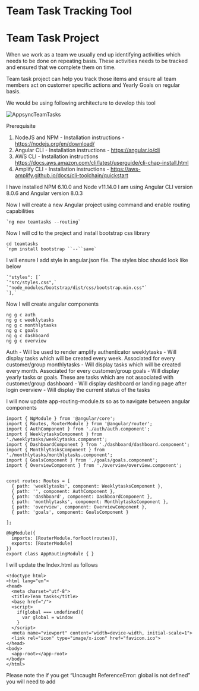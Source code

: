 # Team Task Tracking Tool



# Team Task Project

When we work as a team we usually end up identifying activities which needs to be done on repeating basis. These activities needs to be tracked and ensured that we complete them on time.

Team task project can help you track those items and ensure all team members act on customer specific actions and Yearly Goals on regular basis.

We would be using following architecture to develop this tool

![AppsyncTeamTasks](https://user-images.githubusercontent.com/5582133/67894816-59f29800-fb7f-11e9-89fa-ec6072509219.jpg) 



Prerequisite

1. NodeJS and NPM - Installation instructions - https://nodejs.org/en/download/
2. Angular CLI - Installation instructions - https://angular.io/cli
3. AWS CLI - Installation instructions https://docs.aws.amazon.com/cli/latest/userguide/cli-chap-install.html
4. Amplify CLI - Installation instructions - https://aws-amplify.github.io/docs/cli-toolchain/quickstart


I have installed NPM 6.10.0 and Node v11.14.0
I am using Angular CLI version  8.0.6 and Angular version 8.0.3


Now I will create a new Angular project using command  and enable routing capabilities

```
`ng new teamtasks --routing`
```


Now I will cd to the project and install bootstrap css library 

```
cd teamtasks
`npm install bootstrap ``--``save`
```


I will ensure I add style in angular.json file. The styles bloc should look like below


```
`"styles": [`
`"src/styles.css",`
`"node_modules/bootstrap/dist/css/bootstrap.min.css"`
`],`
```



Now I will create angular components 

```
ng g c auth
ng g c weeklytasks
ng g c monthlytasks
ng g c goals
ng g c dashboard
ng g c overview
```

Auth - Will be used to render amplify authenticator
weeklytasks - Will display tasks which will be created every week. Associated  for every customer/group
monthlytasks - Will display tasks which will be created every month. Associated  for every customer/group
goals - Will display yearly tasks or goals. These are tasks which are not associated with customer/group
dashboard - Will display dashboard or landing page after login
overview - Will display the current status of the tasks


I will now update app-routing-module.ts so as to navigate between angular components


```
import { NgModule } from '@angular/core';
import { Routes, RouterModule } from '@angular/router';
import { AuthComponent } from './auth/auth.component';
import { WeeklytasksComponent } from './weeklytasks/weeklytasks.component';
import { DashboardComponent } from './dashboard/dashboard.component';
import { MonthlytasksComponent } from './monthlytasks/monthlytasks.component';
import { GoalsComponent } from './goals/goals.component';
import { OverviewComponent } from './overview/overview.component';


const routes: Routes = [
  { path: 'weeklytasks', component: WeeklytasksComponent },
  { path: '', component: AuthComponent },
  { path: 'dashboard', component: DashboardComponent },
  { path: 'monthlytasks', component: MonthlytasksComponent },
  { path: 'overview', component: OverviewComponent },
  { path: 'goals', component: GoalsComponent }

];

@NgModule({
  imports: [RouterModule.forRoot(routes)],
  exports: [RouterModule]
})
export class AppRoutingModule { }
```


I will update the Index.html as follows


```
<!doctype html>
<html lang="en">
<head>
  <meta charset="utf-8">
  <title>Team tasks</title>
  <base href="/">
  <script>
    if(global === undefined){
      var global = window
    }
  </script>
  <meta name="viewport" content="width=device-width, initial-scale=1">
  <link rel="icon" type="image/x-icon" href="favicon.ico">
</head>
<body>
  <app-root></app-root>
</body>
</html>
```

Please note the if you get “Uncaught ReferenceError: global is not defined” you will need to add <script> tag as mentioned above

I will also add following line in tsconfig.app.json if i get error “Cannot find name 'Buffer'. Do you need to install type definitions for node?”

```
"types":["node"]
```



I now update the app.component.html file as below.  This will add the HTML components for navigation and associate them them with the routes we defined earlier.


```
<nav class="navbar navbar-expand-lg navbar-light bg-light" *ngIf=loggedinuser>
  <a class="navbar-brand" [routerLink]="[ '/dashboard' ]">Enterprise Team Tracker</a>
  <button class="navbar-toggler" type="button" data-toggle="collapse" data-target="#navbarNav" aria-controls="navbarNav"
    aria-expanded="false" aria-label="Toggle navigation">
    <span class="navbar-toggler-icon"></span>
  </button>
  <nav class="navbar navbar-expand-lg navbar-light bg-light" *ngIf=loggedinuser>
    <a class="navbar-brand" [routerLink]="[ '/dashboard' ]">Enterprise TAM Tracker</a>
    <button class="navbar-toggler" type="button" data-toggle="collapse" data-target="#navbarNav"
      aria-controls="navbarNav" aria-expanded="false" aria-label="Toggle navigation">
      <span class="navbar-toggler-icon"></span>
    </button>
    <div class="collapse navbar-collapse" id="navbarNav">
      <ul class="navbar-nav">
        <li class="nav-item">
          <a class="nav-link" [routerLink]="[ '/weeklytasks' ]">Weekly Tasks <span class="sr-only">(current)</span></a>
        </li>
        <li class="nav-item">
          <a class="nav-link" [routerLink]="[ '/monthlytasks' ]">Monthly Tasks</a>
        </li>
        <li class="nav-item">
          <a class="nav-link" [routerLink]="[ '/goals' ]">Goals</a>
        </li>
        <li class="nav-item">
          <a class="nav-link" [routerLink]="[ '/overview']">Overview</a>
        </li>
        <li class="nav-item">
          <a class="nav-link" href="#" (click)="logout()">Logout - {{loggedinuser}}</a>
        </li>
      </ul>
    </div>
  </nav>
</nav>

<div class="container">
  <router-outlet></router-outlet>
</div>
```

Now I will run the ng serve command and check if my routes are working properly. To start my local server i will run wil


```
ng serve
```


We should be able to see the following screen when we navigate to http://localhost:4200/

![Stubs](https://user-images.githubusercontent.com/5582133/67894817-5a8b2e80-fb7f-11e9-945a-e4acdbef171f.png)


I click on various menu to check if the routing is working properly




I now start with installing amplify js libary. I will use the aws-amplify library along with aws-amplify-angular library. I also plan to use moment js library for my time function. I use following command to install this

```
npm install aws-amplify aws-amplify-angular moment
```


After I install the amplify js library, i will now add the amplify angular dependencies in app.module.ts as follows


```
import { BrowserModule } from '@angular/platform-browser';
import { NgModule } from '@angular/core';

import { AppRoutingModule } from './app-routing.module';
import { AppComponent } from './app.component';
import { AuthComponent } from './auth/auth.component';
import { WeeklytasksComponent } from './weeklytasks/weeklytasks.component';
import { MonthlytasksComponent } from './monthlytasks/monthlytasks.component';
import { GoalsComponent } from './goals/goals.component';
import { DashboardComponent } from './dashboard/dashboard.component';
import { OverviewComponent } from './overview/overview.component';
//Import Amplify dependencies
import { AmplifyAngularModule, AmplifyService } from 'aws-amplify-angular';


@NgModule({
  declarations: [
    AppComponent,
    AuthComponent,
    WeeklytasksComponent,
    MonthlytasksComponent,
    GoalsComponent,
    DashboardComponent,
    OverviewComponent
  ],
  imports: [
    BrowserModule,
    AppRoutingModule,
    //declare the AmplifyAngularModule
    AmplifyAngularModule
  ],
  providers: [
    //declare the AmplifyService
    AmplifyService
  ],
  bootstrap: [AppComponent]
})
export class AppModule { }
```




We have completed the client side angular code and now will use amplify library to provision backend infrastructure as well

To this , i will start by initialising amplify project. To this i will following command

```
amplify init
```

I will choose following configurations (Answers in **Bold**)


> ? Enter a name for the project (teamtasks)    **teamtasks**

> ? Enter a name for the environment **dev**

> ? Choose your default editor **Visual Studio Code**

> ? Choose the type of app that you're building **javascript**

> ? What javascript framework are you using **angular**

> ? Source Directory Path **src**

> ? Distribution Directory Path  **dist**

> ? Build Command **npm run-script build**

> ? Start Command **ng serve**

> ? Do you want to use an AWS profile? **Yes.   **(Since I AWS CLI configured on my local development machine)

> ? Please choose the profile you want to use **default **(My aws cli profile is named default)



Once the command is run successfully , i will be displayed a message 


> *Your project has been successfully initialized and connected to the cloud!*




A new file will be created with name aws-export.js
This is a dynamically generated file which has the configuration to ensure the javascript angular module can communicate with the API we will be developing.

Since we are developing a TS project , we might need to copy the aws-export.js and create a new file with name aws-export.ts. We need to do this everytime we create/update/delete an serverside resource. We will automate this at later stage.



After that I will import the exports file in main.ts. My main.ts file now look like this


```
import { enableProdMode } from '@angular/core';
import { platformBrowserDynamic } from '@angular/platform-browser-dynamic';

import { AppModule } from './app/app.module';
import { environment } from './environments/environment';
import Amplify from 'aws-amplify';
import awsconfig from './aws-exports';

if (environment.production) {
  enableProdMode();
}

platformBrowserDynamic().bootstrapModule(AppModule)
  .catch(err => console.error(err));

Amplify.configure(awsconfig);
```



I will now start creating resources which includes Auth, API and Hosting.

To create a auth, i will run command 


```
amplify add auth
```


Below are the options i will choose. Chosen option in Bold.


> Do you want to use the default authentication and security configuration? **Default configu**

> **ration**

> How do you want users to be able to sign in? **Email**

> Do you want to configure advanced settings? **Yes, I want to make some additional changes**.

> What attributes are required for signing up? (Press <space> to select, <a> to toggle all,

> <i> to invert selection)**Email**

> Do you want to enable any of the following capabilities? **Email Domain Filtering (whitelist)**

> Enter a comma-delimited list of allowed email domains (example: 'mydomain.com, myotherdo

> main.com'). [**amazon.com**](http://amazon.com/)

> Do you want to edit your email-filter-whitelist function now? **N**



I will add API (Appsycn) resource by running following command


```
amplify add api
```

I will choose the following options. Chosen option in Bold.


> ? Please select from one of the below mentioned services **GraphQL**

> ? Provide API name: **teamtasks**

> ? Choose an authorization type for the API **Amazon Cognito User Pool**

> ? Do you have an annotated GraphQL schema? **No**

> ? Do you want a guided schema creation? **No**

> ? Provide a custom type name **MyType**


The above action will create a file named ./teamtasks/amplify/backend/api/teamtasks/schema.graphql 
I update the content of the schema file as 


```
# This is reminder model which will contain multiple tasks. Each remider has a frequency associated with it
# Auth attribute ensures that only owner of the reminders can access them
type Reminder @model @auth(rules: [{allow: owner}]) {
  id: ID!
  user: String!
  customer: String!
  start: AWSDateTime!
  month: Int!
  week: Int!
  year: Int!
  additionalAttribute: String!
  type: frequency!
  tasks: [Task] @connection(name: "ReminderTasks")
}

#Each reminder has one or more multiple tasks. Each task as one or more optional comments and one or more mandatory comments
type Task @model @auth(rules: [{allow: owner}]) {
  id: ID!
  title: String!
  description: String!
  status: Boolean!
  reminder: Reminder @connection(name: "ReminderTasks")
  comments: [Comment] @connection(name: "TaskComments")
  mandatorycomment: [MandatoryComment] @connection(name: "TaskMandatoryComments")
}

#This is schema for comment assiciated with comments
type Comment @model @auth(rules: [{allow: owner}]) {
  id: ID!
  content: String,
  addedby: String,
  addedon: AWSDateTime!
  post: Task @connection(name: "TaskComments")
}

#This is schema for comment assiciated with comments. It has additional attribute names content to be displayed on the UI control
type MandatoryComment @model @auth(rules: [{allow: owner}]) {
  id: ID!
  title: String
  content: String,
  addedby: String,
  addedon: AWSDateTime!
  task: Task @connection(name: "TaskMandatoryComments")
}

# Enum for frequency
enum frequency {
  WEEKLY
  MONTHLY
  QUARTERLY
  YEARLY
  ADHOC
}

# this is model for customer/group and its assiciation with the application user
# Only users with Admin group can add/remove/update objects 
# for all other users mentioned in groupsCanAccess only read operation is permitted.
type Customer @model @auth(rules: [
    { allow: groups, groupsField: "groupsCanAccess", operations: [read] }
    { allow: groups, groups: ["Admin"] }
    ]){
  id: ID!
  customername: String!
  user: String!
  groupsCanAccess: [String]!
}

# this is metadata type for creating Reminders
type ReminderMetaData @model @auth(rules: [
    { allow: groups, groupsField: "groupsCanAccess", operations: [read] }
    { allow: groups, groups: ["Admin"] }
    ]) {
  id: ID!
  type: frequency!
  tasks: [TaskMetaData] @connection(name: "ReminderTasksMeta")
  groupsCanAccess: [String]!
}

# this is metadata type for creating taks
type TaskMetaData @model @auth(rules: [
    { allow: groups, groupsField: "groupsCanAccess", operations: [read] }
    { allow: groups, groups: ["Admin"] }
    ]) {
  id: ID!
  title: String!
  description: String!
  reminder: ReminderMetaData @connection(name: "ReminderTasksMeta")
  mandatorycomments: [MandatoryCommentMetaData] @connection(name: "TaskMandatoryCommentsMeta")
  groupsCanAccess: [String]!
}

# this is metadata type for creating mandatory tasks
type MandatoryCommentMetaData @model @auth(rules: [
    { allow: groups, groupsField: "groupsCanAccess", operations: [read] }
    { allow: groups, groups: ["Admin"] }
    ]){
  id: ID!
  title: String
  task: TaskMetaData @connection(name: "TaskMandatoryCommentsMeta")
  groupsCanAccess: [String]!
}
```


I will create a hosting resource for the application where the angular application will be hosted. I do this by running following command


```
amplify add hosting
```


I choose the following options. Selected option in bold


> ? Select the environment setup: **PROD (S3 with CloudFront using HTTPS)**

> ? hosting bucket name **teamtasks-xxxxxxxx-hostingbucket**

> ? index doc for the website **index.html**

> ? error doc for the website **index.html**



I am now done with the resources creation and would check the status.  I do this by running below command


```
amplify status
```


Output shown should be similar as shown below

![amplify_status](https://user-images.githubusercontent.com/5582133/67894809-58c16b00-fb7f-11e9-8b45-ec429a54e812.png)

I will now publish this resources by running following command


```
amplify push
```


I  will chose following options. Chosen option in bold



> ? Choose the code generation language target **angular**

> ? Enter the file name pattern of graphql queries, mutations and subscriptions **src/graphql/**

> ****/*.graphql**

> ? Do you want to generate/update all possible GraphQL operations - queries, mutations and

> subscriptions **Yes**

> ? Enter maximum statement depth [increase from default if your schema is deeply nested] **5**

> ? Enter the file name for the generated code **src/app/API.service.ts**


Once the operation is complete,  i will copy the content from  aws-export.js to aws-export.ts


In the subsequent sections, i will write the functional logic and consume the amplify API.
I will start with authentication.  

I will update the app.component.ts as following


```
import { Component } from '@angular/core';
import { Auth } from 'aws-amplify';
import { Router } from '@angular/router';
import { AmplifyService } from 'aws-amplify-angular';

@Component({
  selector: 'app-root',
  templateUrl: './app.component.html',
  styleUrls: ['./app.component.css']
})
export class AppComponent {
  title = 'teamtasks';
  signedIn: boolean;
  loggedinuser: string;
  user: any;
  constructor(private amplifyService: AmplifyService, private router: Router) {
    this.amplifyService.authStateChange$
      .subscribe(authState => {
        this.signedIn = authState.state === 'signedIn';
        if (!authState.user) {
          this.user = null;

        } else {
          this.user = authState.user;
          this.loggedinuser = this.user.attributes.email;
          console.log('Loggedin User', this.user);
          this.router.navigate(['/dashboard']);
        }
      });
  }
  async logout() {
    await Auth.signOut().then((res) => {
      this.router.navigate(['']);
    });
  }
}
```


I will also update the app.component.html and display the navigation bar if loggedinuser flag is true


```
<nav class="navbar navbar-expand-lg navbar-light bg-light" *ngIf = loggedinuser>
```

 I will also be using the default amplify-authenticator component to render the UI for login screen. To do this , I will update the auth.component.html 


```
<amplify-authenticator></amplify-authenticator>
```


I will also update style.css with following  lines to import styles from amplify and bootstrap libraries


```
@import '~aws-amplify-angular/theme.css';
@import '~bootstrap/dist/css/bootstrap.min.css';
```

In app.component.html I will add a logout link


```
<li class="nav-item">
          <a class="nav-link" href="#" (click)="logout()">Logout - {{loggedinuser}}</a>
</li>
```



Let us test the application locally by running ng serve


I am displayed the default login page as below

![amplify-auth](https://user-images.githubusercontent.com/5582133/67894810-595a0180-fb7f-11e9-8398-f937b9ce0c35.png)


I will create a user by clicking Create account link. Once I create a user with email from whitelist domain , i can proceed with login in access the dashboard page. I can navigate across pages and logout of the system.


Since i will not be developing Admin functionality in this application to  manage the meta-data as yet, I will bootstrap the meta data by adding data in the dynamodb tables directly

I login to the AWS console and import the data in dynamodb table with name similar to ReminderMetaData-xxxxxxxx-dev

I am using following json to add data to metadata tables

ReminderMetaData-xxxxxxxx-dev

```
{
"__typename": "ReminderMetaData",
"createdAt": "2019-07-16T12:29:54.714Z",
"id": "1",
"type": "WEEKLY",
"updatedAt": "2019-07-16T12:29:54.714Z",
"groupsCanAccess": [
"user"
]
}

{
  "__typename": "ReminderMetaData",
  "createdAt": "2019-07-16T12:29:54.714Z",
  "id": "2",
  "type": "MONTHLY",
  "updatedAt": "2019-07-16T12:29:54.714Z",
  "groupsCanAccess": [
    "user"
  ]
}

{
  "__typename": "ReminderMetaData",
  "createdAt": "2019-07-16T12:29:54.714Z",
  "id": "4",
  "type": "YEARLY",
  "updatedAt": "2019-07-16T12:29:54.714Z",
  "groupsCanAccess": [
    "user"
  ]
}
```


TaskMetaData-xxxxxxxx-dev



```
{
"id": "1",
"__typename": "TaskMetaData",
"createdAt": "2019-07-16T12:30:02.526Z",
"description": "Review customer support tickets for this week and ensure there are no escalations",
"taskMetaDataReminderId": "1",
"title": "Review support tickets",
"updatedAt": "2019-07-16T12:30:02.526Z",
"groupsCanAccess": [
"user"
]
}

{
"id": "2",
"__typename": "TaskMetaData",
"createdAt": "2019-07-16T12:30:02.526Z",
"description": "Review highest volume channel in CRM",
"taskMetaDataReminderId": "1",
"title": "Review Channel",
"updatedAt": "2019-07-16T12:30:02.526Z",
"groupsCanAccess": [
"user"
]
}


{
"id": "3",
"__typename": "TaskMetaData",
"createdAt": "2019-07-16T12:30:02.526Z",
"description": "Categorize and review leads by sales revenue",
"taskMetaDataReminderId": "1",
"title": "Review leads",
"updatedAt": "2019-07-16T12:30:02.526Z",
"groupsCanAccess": [
"user"
]
}


{
"id": "4",
"__typename": "TaskMetaData",
"createdAt": "2019-07-16T12:30:02.548Z",
"description": "Browse and review product lisitng on market place",
"taskMetaDataReminderId": "2",
"title": "Review Product listingss",
"updatedAt": "2019-07-16T12:30:02.548Z",
"groupsCanAccess": [
"user"
]
}


{
"id": "5",
"__typename": "TaskMetaData",
"createdAt": "2019-07-16T12:30:02.548Z",
"description": "Send the SEO and adwords report to manager",
"taskMetaDataReminderId": "2",
"title": "SEO Reports",
"updatedAt": "2019-07-16T12:30:02.548Z",
"groupsCanAccess": [
"user"
]
}

{
"id": "6",
"__typename": "TaskMetaData",
"createdAt": "2019-07-16T12:30:02.526Z",
"description": "Have career growth plan in place",
"taskMetaDataReminderId": "4",
"title": "CGP Preperation",
"updatedAt": "2019-07-16T12:30:02.526Z",
"groupsCanAccess": [
"user"
]
}

{
"id": "7",
"__typename": "TaskMetaData",
"createdAt": "2019-07-16T12:30:02.526Z",
"description": "Publish a whitepaper on product retention",
"taskMetaDataReminderId": "4",
"title": "Whitepaper",
"updatedAt": "2019-07-16T12:30:02.526Z",
"groupsCanAccess": [
"user"
]
}
```


MandatoryCommentMetaData-xxxxxxx-dev


```
{
"id": "1",
"__typename": "MandatoryCommentMetaData",
"createdAt": "2019-07-29T11:02:26.077Z",
"mandatoryCommentMetaDataTaskId": "7",
"title": "Paper Name 1",
"updatedAt": "2019-07-29T11:02:26.077Z",
"groupsCanAccess": [
"user"
]
}

{
"id": "2",
"__typename": "MandatoryCommentMetaData",
"createdAt": "2019-07-29T11:02:26.077Z",
"mandatoryCommentMetaDataTaskId": "7",
"title": "Paper Name 2",
"updatedAt": "2019-07-29T11:02:26.077Z",
"groupsCanAccess": [
"user"
]
}
```



Map users who have registered to customer/group by adding data in 

```

{
"__typename": "Customer",
"createdAt": "2019-08-26T11:21:11.007Z",
"customername": "Delta Echo",
"groupsCanAccess": [
"user"
],
"id": "1",
"updatedAt": "2019-08-26T11:21:11.007Z",
"user": "dummyuser@amazon.com"
}
```




I will also create two groups in cognito console and assign either Admin or User or both group to the registered user.

I will automate the assigning of user group by writing a post confirmation trigger lambda function. Sample code below


```
'use strict';
var AWS = require('aws-sdk');
module.exports.addUserToGroup = (event, context, callback) => {
  var cognitoidentityserviceprovider = new AWS.CognitoIdentityServiceProvider();
  var params = {
    GroupName: 'user', 
    UserPoolId: event.userPoolId, 
    Username: event.userName 
  };
  if(! (event.request.userAttributes["cognito:user_status"]==="CONFIRMED" && event.request.userAttributes.email_verified==="true") )
    callback("User was not properly confirmed and/or email not verified")
  cognitoidentityserviceprovider.adminAddUserToGroup(params, function(err, data) {
    if (err) {
      callback(err) 
    }
    callback(null, event);        
  });  
};


```


I would now modify API


I will now use API Service created by amplify to access mutation and queries for graphql as follows



```
const weeklyresponse = await this.api.ListReminders({
      user: {
        eq: this.appcomponent.user.attributes.email
      },
      type: {
        eq: frequency.WEEKLY
      },
      week: {
        eq: this.week
      }

});
```



I will make some modifications in API.service.ts file to fetch reminders details in a single call instead of making multiple calls.  One such change is List Reminder query

```
export type ListRemindersQuery = {
  __typename: "ModelReminderConnection";
  items: Array<{
    __typename: "Reminder";
    id: string;
    user: string;
    customer: string;
    start: string;
    month: number;
    week: number;
    year: number;
    additionalAttribute: string;
    type: frequency;
    tasks: {
      __typename: "ModelTaskConnection";
      items: {
        __typename: "Tasks";
        id: string;
        title: string;
        description: string;
        status: boolean;
        comments: {
          __typename: "ModelCommentConnection";
          items: Array<{
            __typename: "Comment";
            id: string;
            addedby: string;
            addedon: string;
            content: string | null;
          } | null> | null;
          nextToken: string | null;
        } | null;
      }
      nextToken: string | null;
    } | null;
  } | null> | null;
  nextToken: string | null;
};
```


I now start adding my application function logic to create and display reminders and tasks based on meta-data we have configured.

I add functionality to mark the task as complete. Sample code 


```
async onClickMe(taskid: string, currstatus: boolean) {
    await this.apiv2.UpdateTask({
      id: taskid,
      status: !currstatus
    });
}
```

I can also subscribe to events for any changes. One such example is 


```
this.api.OnCreateCommentListener.subscribe(async (comment) => {

// logic to act when new comment is created

});
```


I encountered error `Uncaught ReferenceError: process is not defined`
I fix this by following steps mentioned here https://github.com/aws-amplify/amplify-js/issues/3193

I add application logic in the following components

* weeklytasks
* monthlytasks
* goals
* dashboard
* overview


Full source code can be found  in this repository  

I now will re-publish the angular application by running

```
amplify publish
```



Once I upload the files on github repository , i will now setup the pipeline for automated build and deployment.
I also create a branch in github representing dev. 

For this i add a build file with name amplify.yml in the project root directory

```
version: 0.1
backend:
  phases:
    build:
      commands:
        - '# Execute Amplify CLI with the helper script'
        - amplifyPush --simple
frontend:
  phases:
    preBuild:
      commands:
        - npm ci
        - pwd
        - cp src/aws-exports.js src/aws-exports.ts
    build:
      commands:
        - npm run build
  artifacts:
    baseDirectory: dist/teamtasks
    files:
      - '**/*'
  cache:
    paths:
      - node_modules/**/*
```

I now login into my AWS web Console and navigate to the AWS Amplify 

I click Connect app button. Now i choose github as Git Provider and proceed to authorise the account. 
I select the repository name from the dropdown and select dev brach.  I click next.
Amplify automatically detects backed environment called “dev”. I choose dev environment when asked 


> Would you like Amplify Console to deploy changes to these resources with your frontend? 


I will also create a service role and give the necessary permission

Amplify has also detected the build file with name amplify.yml and framework as Angular-Amplify
I do not modify any advance setting and click next

I click save and deploy button


Now our pipeline is ready for dev branch. Now when ever i make any code changes and do a push to dev branch, the build is triggered and latest application is available in the URL mentioned.

![amplifyConsole1](https://user-images.githubusercontent.com/5582133/67894812-595a0180-fb7f-11e9-98bb-b9ccfbb80113.png)

![amplifyConsole2](https://user-images.githubusercontent.com/5582133/67894813-595a0180-fb7f-11e9-958d-aa705e4d81dc.png)


I now will click on the application URL (similar to https://dev.xxxxxxxxxxxx.amplifyapp.com/) mentioned on the AWS amplify Console. 

Login page will be displayed as mentioned above. Once I log in,  I am displayed dashboard screen.

![app-screenshot1](https://user-images.githubusercontent.com/5582133/67894814-59f29800-fb7f-11e9-8a0e-40b64031d8ab.png)

I can now navigate using menu or click on the tasks. Now i click Weekly tasks button in dashboard and navigate to check what are all my weekly tasks for current week

![app-screenshot2](https://user-images.githubusercontent.com/5582133/67894815-59f29800-fb7f-11e9-87e0-ade821dc4e02.png)


I can now choose to mark the task as complete. I can also add/remove comments for a task


Conclusion : 
Using Amplify I can now create a secured application using congnito. Using appsync that uses  GraphQL I can  make it easy for applications to get exactly the data they need.  I also use  subscribe to new comments using subscription which is easy to consume.  



## License

This library is licensed under the MIT-0 License. See the LICENSE file.


